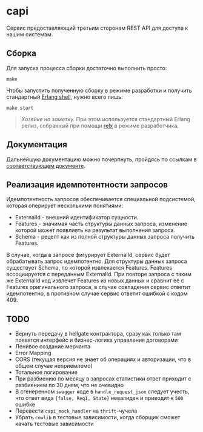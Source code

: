 # capi

Сервис предоставляющий третьим сторонам REST API для доступа к нашим системам.

## Сборка

Для запуска процесса сборки достаточно выполнить просто:

    make

Чтобы запустить полученную сборку в режиме разработки и получить стандартный [Erlang shell][2], нужно всего лишь:

    make start

> _Хозяйке на заметку._ При этом используется стандартный Erlang релиз, собранный при помощи [relx][3] в режиме разработчика.

## Документация

Дальнейшую документацию можно почерпнуть, пройдясь по ссылкам в [соответствующем документе](doc/index.md). 

[1]: http://erlang.org/doc/man/shell.html
[2]: https://github.com/erlware/relx
[3]: https://docs.docker.com/machine/install-machine/
[4]: https://github.com/valitydev/feat

## Реализация идемпотентности запросов

Идемпотентность запросов обеспечивается специальной подсистемой, которая оперирует несколькими понятиями:
 - ExternalId - внешний идентификатор сущности.
 - Features - значимая часть структуры данных запроса, изменение которой может появлиять на результат выполнения запроса.
 - Schema - рецепт как из полной структуры данных запроса получить Features.

В случае, когда в запросе фигурирует ExternalId, сервис будет обрабатывать запрос идемпотентно.
Для структуры данных запроса существует Schema, по которой извлекается Features. Features ассоциируется с
переданным ExternalId. При повторе запроса с таким же ExternalId код извлечет Features из новых данных и
сравнит ее с Features оригинального запроса, в случае совпадения сервис ответит идемпотентно, в противном случае
сервис ответит ошибкой с кодом 409.

## TODO

- Вернуть передачу в hellgate контрактора, сразу как только там появятся интерфейс и бизнес-логика управления договорами
- Ленивое создание мерчанта
- Error Mapping
- CORS (текущая версия не знает об операциях и авторизации, что в общем случае неприемлемо)
- Тотальное логирование
- При разбиению по месяцу в запросах статистики ответ приходит с разбиением по 30 дням, что не очевидно
- В сгенеренном `swagger` коде в `handle_request_json` следует учесть, что ответ вида `{false, Req1, State}` невалиден и приводит к `500` ошибке
- Перевести `capi_mock_handler` на `thrift`-чучела
- Убрать `cowlib` в тестовые зависимости, когда сборщик сможет качать тестовые зависимости
